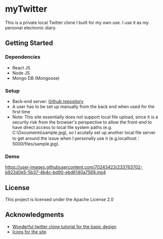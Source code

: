 # myTwitter
This is a private local Twitter clone I built for my own use. I use it as my personal electronic diary. 

## Getting Started
### Dependencies
- React JS
- Node JS
- Mongo DB (Mongoose)

### Setup
- Back-end server: <a href='https://github.com/zixic83/my-twitter-back-end'>Github repository</a>
- A user has to be set up manually from the back end when used for the first time
- Note: This site essentially does not support local file upload, since it is a security risk from the browser's perspective to allow the front-end to have direct access to local file system paths (e.g. C:\Documents\sample.jpg), so I acutally set up another local file server to get around the issue when I personally use it (e.g.localhost：5000/files/sample.jpg). 

### Demo
https://user-images.githubusercontent.com/70243423/233763702-b922d0e5-5b37-4b4c-bd90-ebd6140a7569.mp4

## License
This project is licensed under the Apache License 2.0

## Acknowledgments
- [Wonderful twitter clone tutorial for the basic design](https://www.youtube.com/watch?v=rJjaqSTzOxI)
- [Icons for the site](https://icon-icons.com/pack/Origami/3604)
